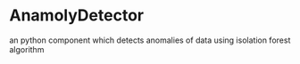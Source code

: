 # AnamolyDetector
an python component which detects anomalies of data using isolation forest algorithm
